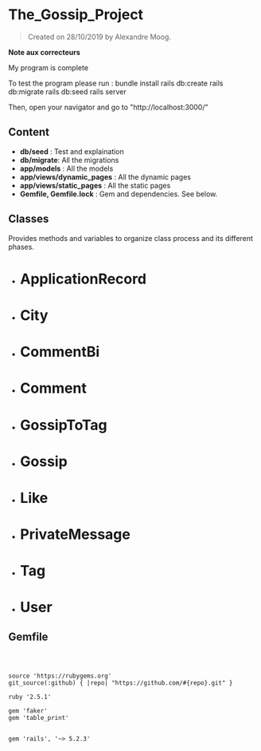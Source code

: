 # The_Gossip_Project



>Created on 28/10/2019 by Alexandre Moog.



**Note aux correcteurs**

My program is complete

To test the program please run :
bundle install
rails db:create
rails db:migrate
rails db:seed
rails server

Then, open your navigator and go to "http://localhost:3000/"



## Content



- **db/seed** : Test and explaination
- **db/migrate**: All the migrations
- **app/models** : All the models
- **app/views/dynamic_pages** : All the dynamic pages
- **app/views/static_pages** : All the static pages
- **Gemfile, Gemfile.lock** : Gem and dependencies. See below.



## Classes



Provides methods and variables to organize class process and its different phases.



- # ApplicationRecord
- # City
- # CommentBi
- # Comment
- # GossipToTag
- # Gossip
- # Like
- # PrivateMessage
- # Tag
- # User 



## Gemfile



```



source 'https://rubygems.org'
git_source(:github) { |repo| "https://github.com/#{repo}.git" }

ruby '2.5.1'

gem 'faker'
gem 'table_print'


gem 'rails', '~> 5.2.3'

